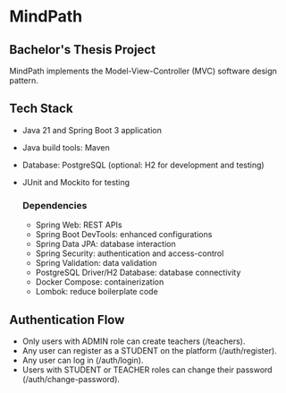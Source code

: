 # MindPath
## Bachelor's Thesis Project

MindPath implements the Model-View-Controller (MVC) software design pattern.

## Tech Stack
- Java 21 and Spring Boot 3 application
- Java build tools: Maven
- Database: PostgreSQL (optional: H2 for development and testing)
- JUnit and Mockito for testing

  ### Dependencies
    - Spring Web: REST APIs
    - Spring Boot DevTools: enhanced configurations
    - Spring Data JPA: database interaction
    - Spring Security: authentication and access-control
    - Spring Validation: data validation
    - PostgreSQL Driver/H2 Database: database connectivity
    - Docker Compose: containerization
    - Lombok: reduce boilerplate code

## Authentication Flow
- Only users with ADMIN role can create teachers (/teachers).
- Any user can register as a STUDENT on the platform (/auth/register).
- Any user can log in (/auth/login).
- Users with STUDENT or TEACHER roles can change their password (/auth/change-password).